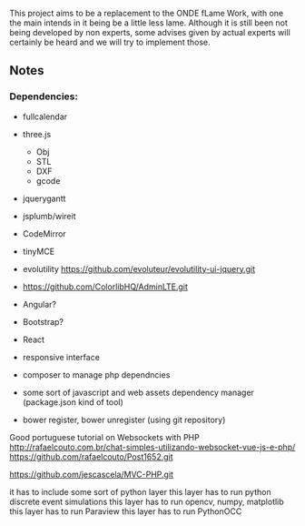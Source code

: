 
This project aims to be a replacement to the ONDE fLame Work, with one the main
intends in it being be a little less lame. Although it is still been not being
developed by non experts, some advises given by actual experts will certainly
be heard and we will try to implement those.

 ## Notes

 ### Dependencies:

 * fullcalendar
 * three.js
   - Obj
   - STL
   - DXF
   - gcode   
 * jquerygantt
 * jsplumb/wireit
 * CodeMirror
 * tinyMCE

 * evolutility
 https://github.com/evoluteur/evolutility-ui-jquery.git

 * https://github.com/ColorlibHQ/AdminLTE.git

 * Angular?
 * Bootstrap?
 * React

 * responsive interface
 * composer to manage php dependncies
 * some sort of javascript and web assets dependency manager (package.json
   kind of tool)
 * bower register, bower unregister (using git repository)

 Good portuguese tutorial on Websockets with PHP
 http://rafaelcouto.com.br/chat-simples-utilizando-websocket-vue-js-e-php/
 https://github.com/rafaelcouto/Post1652.git
 
 https://github.com/jescascela/MVC-PHP.git

 it has to include some sort of python layer
 this layer has to run python discrete event simulations
 this layer has to run opencv, numpy, matplotlib
 this layer has to run Paraview
 this layer has to run PythonOCC
